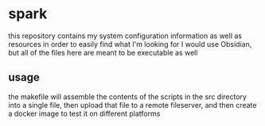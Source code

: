 # spark
this repository contains my system configuration information as well as resources in order to easily find what I'm looking for
I would use Obsidian, but all of the files here are meant to be executable as well
## usage
the makefile will assemble the contents of the scripts in the src directory into a single file, then upload that file to a remote fileserver, and then create a docker image to test it on different platforms



